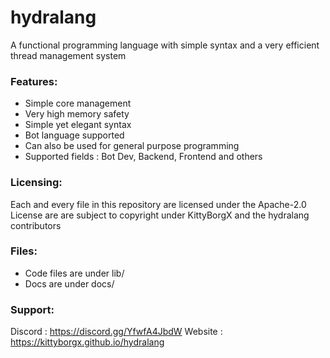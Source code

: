 # hydralang
A functional programming language with simple syntax and a very efficient thread management system

### Features: 
- Simple core management
- Very high memory safety 
- Simple yet elegant syntax
- Bot language supported
- Can also be used for general purpose programming
- Supported fields : Bot Dev, Backend, Frontend and others

### Licensing: 
Each and every file in this repository are licensed under the Apache-2.0 License are are subject to copyright under KittyBorgX and the hydralang contributors


### Files: 
- Code files are under lib/
- Docs are under docs/ 
 

### Support:

Discord : https://discord.gg/YfwfA4JbdW
Website : https://kittyborgx.github.io/hydralang



